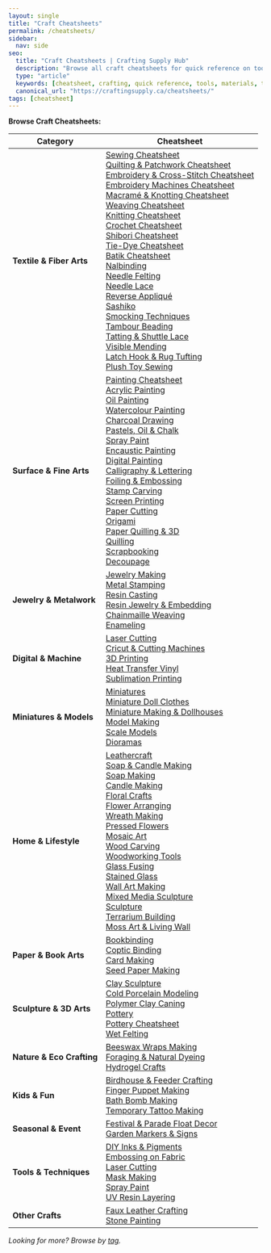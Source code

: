 ```yaml
---
layout: single
title: "Craft Cheatsheets"
permalink: /cheatsheets/
sidebar:
  nav: side
seo:
  title: "Craft Cheatsheets | Crafting Supply Hub"
  description: "Browse all craft cheatsheets for quick reference on tools, materials, and techniques."
  type: "article"
  keywords: [cheatsheet, crafting, quick reference, tools, materials, techniques]
  canonical_url: "https://craftingsupply.ca/cheatsheets/"
tags: [cheatsheet]
---
```

**Browse Craft Cheatsheets:**

| Category                | Cheatsheet                                                                 |
|------------------------ |---------------------------------------------------------------------------|
| **Textile & Fiber Arts**| [Sewing Cheatsheet](/cheatsheets/sewing-tools/) <br> [Quilting & Patchwork Cheatsheet](/cheatsheets/quilting-patchwork/) <br> [Embroidery & Cross-Stitch Cheatsheet](/cheatsheets/embroidery-cross-stitch/) <br> [Embroidery Machines Cheatsheet](/cheatsheets/embroidery-machines/) <br> [Macramé & Knotting Cheatsheet](/cheatsheets/macrame-knotting/) <br> [Weaving Cheatsheet](/cheatsheets/weaving/) <br> [Knitting Cheatsheet](/cheatsheets/knitting/) <br> [Crochet Cheatsheet](/cheatsheets/crochet/) <br> [Shibori Cheatsheet](/cheatsheets/shibori/) <br> [Tie-Dye Cheatsheet](/cheatsheets/tie-dye/) <br> [Batik Cheatsheet](/cheatsheets/batik/) <br> [Nalbinding](/cheatsheets/nalbinding/) <br> [Needle Felting](/cheatsheets/needle-felting/) <br> [Needle Lace](/cheatsheets/needle-lace/) <br> [Reverse Appliqué](/cheatsheets/reverse-applique/) <br> [Sashiko](/cheatsheets/sashiko/) <br> [Smocking Techniques](/cheatsheets/smocking-techniques/) <br> [Tambour Beading](/cheatsheets/tambour-beading/) <br> [Tatting & Shuttle Lace](/cheatsheets/tatting-shuttle-lace/) <br> [Visible Mending](/cheatsheets/visible-mending/) <br> [Latch Hook & Rug Tufting](/cheatsheets/latch-hook-rug-tufting/) <br> [Plush Toy Sewing](/cheatsheets/plush-toy-sewing/) |
| **Surface & Fine Arts** | [Painting Cheatsheet](/cheatsheets/painting-art-supplies/) <br> [Acrylic Painting](/cheatsheets/acrylic-painting/) <br> [Oil Painting](/cheatsheets/oil-painting/) <br> [Watercolour Painting](/cheatsheets/watercolour-painting/) <br> [Charcoal Drawing](/cheatsheets/charcoal-drawing/) <br> [Pastels, Oil & Chalk](/cheatsheets/pastels-oil-chalk/) <br> [Spray Paint](/cheatsheets/spray-paint/) <br> [Encaustic Painting](/cheatsheets/encaustic-painting/) <br> [Digital Painting](/cheatsheets/digital-painting/) <br> [Calligraphy & Lettering](/cheatsheets/calligraphy-tools/) <br> [Foiling & Embossing](/cheatsheets/foiling-embossing/) <br> [Stamp Carving](/categories/stamp-carving/) <br> [Screen Printing](/cheatsheets/screen-printing/) <br> [Paper Cutting](/cheatsheets/paper-crafting/) <br> [Origami](/cheatsheets/origami/) <br> [Paper Quilling & 3D](/cheatsheets/paper-quilling-3d/) <br> [Quilling](/cheatsheets/quilling/) <br> [Scrapbooking](/cheatsheets/scrapbooking/) <br> [Decoupage](/cheatsheets/decoupage/) |
| **Jewelry & Metalwork** | [Jewelry Making](/cheatsheets/jewelry-making/) <br> [Metal Stamping](/cheatsheets/metal-stamping/) <br> [Resin Casting](/categories/resin-epoxy-art/) <br> [Resin Jewelry & Embedding](/cheatsheets/resin-jewelry-embedding/) <br> [Chainmaille Weaving](/cheatsheets/chainmaille-weaving/) <br> [Enameling](/cheatsheets/enameling/) |
| **Digital & Machine**   | [Laser Cutting](/cheatsheets/laser-cutting/) <br> [Cricut & Cutting Machines](/cheatsheets/cutting-machines/) <br> [3D Printing](/cheatsheets/3d-printing/) <br> [Heat Transfer Vinyl](/cheatsheets/heat-transfer-vinyl/) <br> [Sublimation Printing](/cheatsheets/sublimation-printing/) |
| **Miniatures & Models** | [Miniatures](/cheatsheets/miniatures/) <br> [Miniature Doll Clothes](/cheatsheets/miniature-doll-clothes/) <br> [Miniature Making & Dollhouses](/cheatsheets/miniatures-dollhouses/) <br> [Model Making](/cheatsheets/model-making/) <br> [Scale Models](/cheatsheets/scale-models/) <br> [Dioramas](/cheatsheets/dioramas/) |
| **Home & Lifestyle**    | [Leathercraft](/cheatsheets/leathercraft/) <br> [Soap & Candle Making](/cheatsheets/soap-candle-making/) <br> [Soap Making](/cheatsheets/soap-making/) <br> [Candle Making](/cheatsheets/candle-making/) <br> [Floral Crafts](/cheatsheets/floral-crafts/) <br> [Flower Arranging](/cheatsheets/flower-arranging/) <br> [Wreath Making](/cheatsheets/wreath-making/) <br> [Pressed Flowers](/cheatsheets/pressed-flowers/) <br> [Mosaic Art](/cheatsheets/mosaic-art/) <br> [Wood Carving](/cheatsheets/wood-carving/) <br> [Woodworking Tools](/categories/woodworking-tools/) <br> [Glass Fusing](/cheatsheets/glass-fusing/) <br> [Stained Glass](/cheatsheets/stained-glass/) <br> [Wall Art Making](/cheatsheets/wall-art-making/) <br> [Mixed Media Sculpture](/cheatsheets/mixed-media-sculpture/) <br> [Sculpture](/cheatsheets/sculpture/) <br> [Terrarium Building](/cheatsheets/terrarium-building/) <br> [Moss Art & Living Wall](/cheatsheets/moss-art-living-wall/) |
| **Paper & Book Arts**   | [Bookbinding](/cheatsheets/bookbinding/) <br> [Coptic Binding](/cheatsheets/coptic-binding/) <br> [Card Making](/cheatsheets/card-making/) <br> [Seed Paper Making](/cheatsheets/seed-paper-making/) |
| **Sculpture & 3D Arts** | [Clay Sculpture](/cheatsheets/clay-sculpture/) <br> [Cold Porcelain Modeling](/cheatsheets/cold-porcelain-modeling/) <br> [Polymer Clay Caning](/cheatsheets/polymer-clay-caning/) <br> [Pottery](/cheatsheets/pottery/) <br> [Pottery Cheatsheet](/categories/pottery-wheels-kilns/) <br> [Wet Felting](/cheatsheets/wet-felting/) |
| **Nature & Eco Crafting** | [Beeswax Wraps Making](/cheatsheets/beeswax-wraps-making/) <br> [Foraging & Natural Dyeing](/cheatsheets/foraging-natural-dyeing/) <br> [Hydrogel Crafts](/cheatsheets/hydrogel-crafts/) |
| **Kids & Fun**          | [Birdhouse & Feeder Crafting](/cheatsheets/birdhouse-feeder-crafting/) <br> [Finger Puppet Making](/cheatsheets/finger-puppet-making/) <br> [Bath Bomb Making](/cheatsheets/bath-bomb-making/) <br> [Temporary Tattoo Making](/cheatsheets/temporary-tattoo-making/) |
| **Seasonal & Event**    | [Festival & Parade Float Decor](/cheatsheets/festival-parade-float-decor/) <br> [Garden Markers & Signs](/cheatsheets/garden-markers-signs/) |
| **Tools & Techniques**  | [DIY Inks & Pigments](/cheatsheets/diy-inks-pigments/) <br> [Embossing on Fabric](/cheatsheets/embossing-on-fabric/) <br> [Laser Cutting](/cheatsheets/laser-cutting/) <br> [Mask Making](/cheatsheets/mask-making/) <br> [Spray Paint](/cheatsheets/spray-paint/) <br> [UV Resin Layering](/cheatsheets/uv-resin-layering/) |
| **Other Crafts**        | [Faux Leather Crafting](/cheatsheets/faux-leather-crafting/) <br> [Stone Painting](/cheatsheets/stone-painting/) |

*Looking for more? Browse by [tag](/tags/cheatsheet/).*
